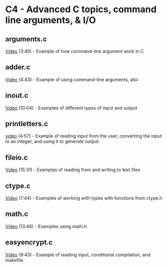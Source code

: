 # C4 - Advanced C topics, command line arguments, & I/O

## arguments.c

[Video](https://youtu.be/-P3uILoGTeE) (3:45) - Example of how command-line argument work in C

## adder.c

[Video](https://youtu.be/cMNq467Z2xA) (4:43) - Example of using command-line arguments, atoi

## inout.c

[Video](https://youtu.be/O5cs66MQi94) (10:04) - Examples of different types of input and output

## printletters.c

[video](https://youtu.be/qnxaWxYPDjI) (4:57) - Example of reading input from the user, converting the input to an integer, and using it to generate output.  

## fileio.c

[Video](https://youtu.be/CugLdd69V3s) (15:31) - Examples of reading from and writing to text files

## ctype.c

[Video](https://youtu.be/JkYcZQH5ozo) (7:44) - Examples of working with types with functions from ctype.h

## math.c

[Video](https://youtu.be/c-kEN0qTKZ8) (13:46) - Examples using math.h

## easyencrypt.c

[Video](https://youtu.be/gk3MeXw9rfM) (9:43) - Example of reading input, conditional compilation, and makefile
